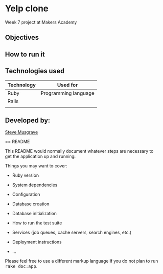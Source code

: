# Yelp clone
Week 7 project at Makers Academy

## Objectives

## How to run it

## Technologies used

|Technology                 |Used for                        |
|---------------------------|--------------------------------|
|Ruby                       |Programming language       |
|Rails  |  |
|  |  |



## Developed by:

[Steve Musgrave]

[Steve Musgrave]:https://github.com/StephanMusgrave

== README

This README would normally document whatever steps are necessary to get the
application up and running.

Things you may want to cover:

* Ruby version

* System dependencies

* Configuration

* Database creation

* Database initialization

* How to run the test suite

* Services (job queues, cache servers, search engines, etc.)

* Deployment instructions

* ...


Please feel free to use a different markup language if you do not plan to run
<tt>rake doc:app</tt>.
